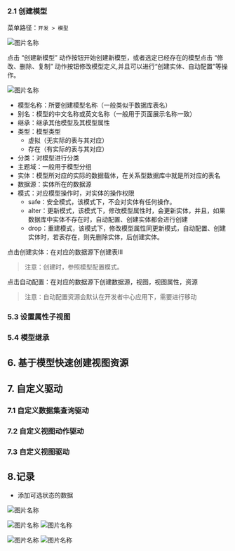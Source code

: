 ### 2.1 创建模型

菜单路径：`开发 > 模型`

![图片名称](https://attachments.tower.im/tower/43450da7dbca4d0bbae7806f226606a9/?filename=Clipboard%20Image.png)

点击 “创建新模型” 动作按钮开始创建新模型，或者选定已经存在的模型点击 “修改、删除、复制” 动作按钮修改模型定义,并且可以进行“创建实体、自动配置”等操作。

![图片名称](https://attachments.tower.im/tower/cdc8e72fc4de49ffa79a2acd9242847a/?filename=Clipboard%20Image.png)

- 模型名称：所要创建模型名称（一般类似于数据库表名）
- 别名：模型的中文名称或英文名称（一般用于页面展示名称一致）
- 继承：继承其他模型及其模型属性
- 类型：模型类型
  - 虚拟（无实际的表与其对应）
  - 存在（有实际的表与其对应）
- 分类：对模型进行分类
- 主题域：一般用于模型分组
- 实体：模型所对应的实际的数据载体，在关系型数据库中就是所对应的表名
- 数据源：实体所在的数据源
- 模式：对应模型操作时，对实体的操作权限
  - safe：安全模式，该模式下，不会对实体有任何操作。
  - alter：更新模式，该模式下，修改模型属性时，会更新实体，并且，如果数据库中实体不存在时，自动配置、创建实体都会进行创建
  - drop：重建模式，该模式下，修改模型属性同更新模式，自动配置、创建实体时，若表存在，则先删除实体，后创建实体。

点击创建实体：在对应的数据源下创建表III

> 注意：创建时，参照模型配置模式。

点击自动配置：在对应的数据源下创建数据源，视图，视图属性，资源

> 注意：自动配置资源会默认在开发者中心应用下，需要进行移动



### 5.3 设置属性子视图

### 5.4 模型继承

## 6. 基于模型快速创建视图资源

## 7. 自定义驱动

### 7.1 自定义数据集查询驱动

### 7.2 自定义视图动作驱动

### 7.3 自定义视图驱动

## 8.记录

- 添加可选状态的数据

![图片名称](https://attachments.tower.im/tower/ec11c33664bc463cb230c3d5caca38b9?version=auto&filename=Clipboard%20Image.png)

![图片名称](https://attachments.tower.im/tower/956f76419035465588fbb3d0b75208a6?version=auto&filename=Clipboard%20Image.png)
![图片名称](https://attachments.tower.im/tower/e10e528162414bb09b1ad3d420a8ee29?version=auto&filename=Clipboard%20Image.png)

![图片名称](https://attachments.tower.im/tower/56546daf215944cbb1459c1afa55c08d?version=auto&filename=Clipboard%20Image.png)
![图片名称](https://attachments.tower.im/tower/5ac3cfbd6c1241d0bf7d58f1f9a52a92?version=auto&filename=Clipboard%20Image.png)